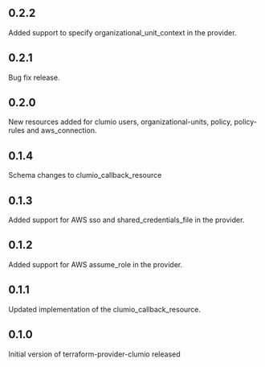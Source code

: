 ## 0.2.2
Added support to specify organizational_unit_context in the provider.

## 0.2.1
Bug fix release.

## 0.2.0
New resources added for clumio users, organizational-units, policy, policy-rules and aws_connection.

## 0.1.4
Schema changes to clumio_callback_resource

## 0.1.3
Added support for AWS sso and shared_credentials_file in the provider.

## 0.1.2
Added support for AWS assume_role in the provider.

## 0.1.1
Updated implementation of the clumio_callback_resource.

## 0.1.0
Initial version of terraform-provider-clumio released
